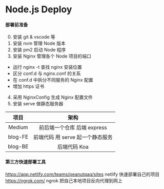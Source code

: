# Node.js Deploy

#### 部署前准备
0. 安装 git & vscode 等
1. 安装 nvm 管理 Node 版本
2. 安装 pm2 启动 Node 程序
3. 安装 Nginx 管理各个 Node 项目的端口
  + 运行 nginx -t 查找 nginx 安装位置
  + 区分 conf.d 与 nginx.conf 的关系
  + 在 conf.d 中拆分不同服务的 Nginx 配置
  + 增加 https 证书
4. 采用 NginxConfig 生成 Nginx 配置文件
5. 安装 serve 做静态服务器


  项目   |  架构
:--------:|:-------:
Medium  | 前后端一个仓库 后端 express
blog-FE | 前端代码 用 serve 起一个静态服务
blog-BE | 后端代码 Koa


#### 第三方快速部署工具
https://app.netlify.com/teams/peanutqaq/sites netlify 快速部署自己的项目
https://ngrok.com/ ngrok 把自己本地项目反向代理到网上
